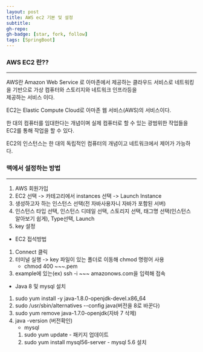 ```yaml
---
layout: post
title: AWS ec2 기본 및 설정
subtitle: 
gh-repo: 
gh-badge: [star, fork, follow]
tags: [SpringBoot]
---
```


### AWS EC2 란??
---

AWS란 Amazon Web Service 로 아마존에서 제공하는 클라우드 서비스로 네트워킹을 기반으로 가상 컴퓨터와 스토리지와 네트워크 인프라등을  
제공하는 서비스 이다.

EC2는 Elastic Compute Cloud로 아마존 웹 서비스(AWS)의 서비스이다.

한 대의 컴퓨터를 임대한다는 개념이며 실제 컴퓨터로 할 수 있는 광범위한 작업들을 EC2를 통해 작업을 할 수 있다.

EC2의 인스턴스는 한 대의 독립적인 컴퓨터의 개념이고 네트워크에서 제어가 가능하다.

### 맥에서 설정하는 방법
---

1. AWS 회원가입
2. EC2 선택 -> 카테고리에서 instances 선택 -> Launch Instance
3. 생성하고자 하는 인스턴스 선택(전 자바사용자니 자바가 포함된 서버)
4. 인스턴스 타입 선택, 인스턴스 디테일 선택, 스토리지 선택, 태그명 선택(인스턴스 알아보기 쉽게), Type선택, Launch
5. key 설정  

* EC2 접석방법 
1. Connect 클릭  
2. 터미널 실행 -> key 파일이 있는 폴더로 이동해 chmod 명령어 사용
    - chmod 400 ~~~.pem
3. example에 있는(ex) ssh -i ~~~ amazonows.com을 입력해 접속

* Java 8 및 mysql 설치  
1. sudo yum install -y java-1.8.0-openjdk-devel.x86_64
2. sudo /usr/sbin/alternatives --config java(버전을 8로 바꾼다)
3. sudo yum remove java-1.7.0-openjdk(자바 7 삭제)
4. java -version (버전확인)
    - mysql
    1. sudo yum update - 패키지 업데이트  
    2. sudo yum install mysql56-server - mysql 5.6 설치
